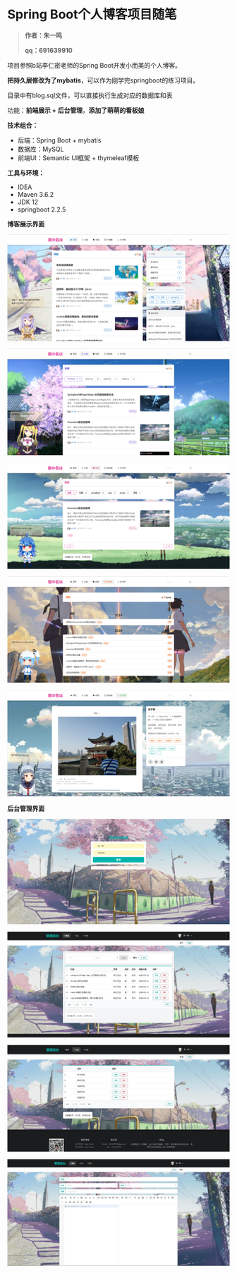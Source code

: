 # Spring Boot个人博客项目随笔

> **作者：朱一鸣** 
>
> **qq：691639910**

项目参照b站李仁密老师的Spring Boot开发小而美的个人博客。

**把持久层修改为了mybatis**，可以作为刚学完springboot的练习项目。

目录中有blog.sql文件，可以直接执行生成对应的数据库和表 

功能：**前端展示 + 后台管理**，**添加了萌萌的看板娘**

**技术组合：**

*  后端：Spring Boot + mybatis 
*  数据库：MySQL
*  前端UI：Semantic UI框架 + thymeleaf模板

**工具与环境：**

*  IDEA
*  Maven 3.6.2
*  JDK 12
*  springboot 2.2.5

**博客展示界面**

![](https://github.com/Mitsuha666/blog-pictures/blob/master/index.png?raw=true)



![](https://github.com/Mitsuha666/blog-pictures/blob/master/type.png?raw=true)

![](https://github.com/Mitsuha666/blog-pictures/blob/master/tag.png?raw=true)



![](https://github.com/Mitsuha666/blog-pictures/blob/master/%E5%BD%92%E6%A1%A3.png?raw=true)

![](https://github.com/Mitsuha666/blog-pictures/blob/master/about.png?raw=true)



**后台管理界面**

![](https://github.com/Mitsuha666/blog-pictures/blob/master/login.jpg?raw=true)

![](https://github.com/Mitsuha666/blog-pictures/blob/master/blog-admin.jpg?raw=true)

![](https://github.com/Mitsuha666/blog-pictures/blob/master/type-admin.jpg?raw=true)

![](https://github.com/Mitsuha666/blog-pictures/blob/master/blog-input.jpg?raw=true)





